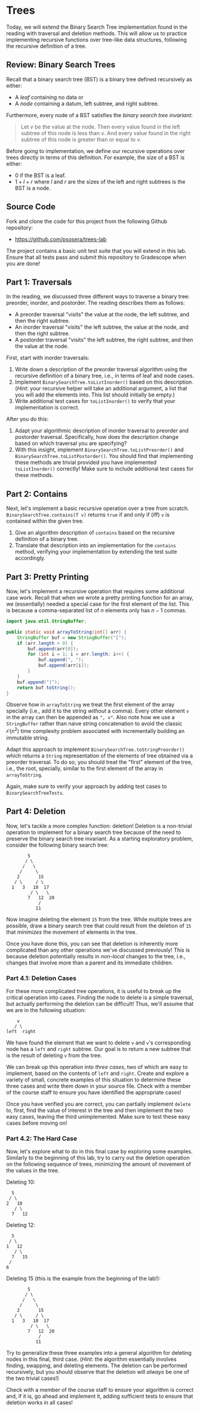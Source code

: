 # Trees

Today, we will extend the Binary Search Tree implementation found in the reading with traversal and deletion methods.
This will allow us to practice implementing recursive functions over tree-like data structures, following the recursive definition of a tree.

## Review: Binary Search Trees

Recall that a binary search tree (BST) is a binary tree defined recursively as either:

+   A _leaf_ containing no data or
+   A _node_ containing a datum, left subtree, and right subtree.

Furthermore, every node of a BST satisfies the _binary search tree invariant_:

> Let $v$ be the value at the node.
> Then every value found in the left subtree of this node is less than $v$.
> And every value found in the right subtree of this node is greater than or equal to $v$.

Before going to implementation, we define our recursive operations over trees directly in terms of this definition.
For example, the size of a BST is either:

+   $0$ if the BST is a leaf.
+   $1 + l + r$ where $l$ and $r$ are the sizes of the left and right subtrees is the BST is a node.

## Source Code

Fork and clone the code for this project from the following Github repository:

* <https://github.com/psosera/trees-lab>

The project contains a basic unit test suite that you will extend in this lab.
Ensure that all tests pass and submit this repository to Gradescope when you are done!

## Part 1: Traversals

In the reading, we discussed three different ways to traverse a binary tree: preorder, inorder, and postorder.
The reading describes them as follows:

+   A preorder traversal "visits" the value at the node, the left subtree, and then the right subtree.
+   An inorder traversal "visits" the left subtree, the value at the node, and then the right subtree.
+   A postorder traversal "visits" the left subtree, the right subtree, and then the value at the node.

First, start with inorder traversals:

1.  Write down a description of the preorder traversal algorithm using the recursive definition of a binary tree, i.e., in terms of leaf and node cases.
2.  Implement `BinarySearchTree.toListInorder()` based on this description.
    (_Hint_: your recursive helper will take an additional argument, a list that you will add the elements into.
    This list should initially be empty.)
3.  Write additional test cases for `toListInorder()` to verify that your implementation is correct.

After you do this:

1.  Adapt your algorithmic description of inorder traversal to preorder and postorder traversal.
    Specifically, how does the description change based on which traversal you are specifying?
2.  With this insight, implement `BinarySearchTree.toListPreorder()` and `BinarySearchTree.toListPostorder()`.
    You should find that implementing these methods are trivial provided you have implemented `toListInorder()` correctly!
    Make sure to include additional test cases for these methods.

## Part 2: Contains

Next, let's implement a basic recursive operation over a tree from scratch.
`BinarySearchTree.contains(T v)` returns `true` if and only if (iff) `v` is contained within the given tree.

1.  Give an algorithm description of `contains` based on the recursive definition of a binary tree.
2.  Translate that description into an implementation for the `contains` method, verifying your implementation by extending the test suite accordingly.

## Part 3: Pretty Printing

Now, let's implement a recursive operation that requires some additional case work.
Recall that when we wrote a pretty printing function for an array, we (essentially) needed a special case for the first element of the list.
This is because a comma-separated list of $n$ elements only has $n-1$ commas.

~~~java
import java.util.StringBuffer;

public static void arrayToString(int[] arr) {
    StringBuffer buf = new StringBuffer("[");
    if (arr.length > 0) {
        buf.append(arr[0]);
        for (int i = 1; i < arr.length; i++) {
            buf.append(", ");
            buf.append(arr[i]);
        }
    }
    buf.append("]");
    return buf.toString();
}
~~~

Observe how in `arrayToString` we treat the first element of the array specially (i.e., add it to the string _without_ a comma).
Every other element `v` in the array can then be appended as `", v"`.
Also note how we use a `StringBuffer` rather than naive string concatenation to avoid the classic $\mathcal{O}(n^2)$ time complexity problem associated with incrementally building an immutable string.

Adapt this approach to implement `BinarySearchTree.toStringPreorder()` which returns a `String` representation of the elements of tree obtained via a preorder traversal.
To do so, you should treat the "first" element of the tree, i.e., the root, specially, similar to the first element of the array in `arrayToString`.

Again, make sure to verify your approach by adding test cases to `BinarySearchTreeTests`.

## Part 4: Deletion

Now, let's tackle a more complex function: deletion!
Deletion is a non-trivial operation to implement for a binary search tree because of the need to preserve the binary search tree invariant.
As a starting exploratory problem, consider the following binary search tree:

~~~
        5
       / \
      /   \
     /     \
    2       15
   / \     / \
  1   3   10  17
         / \   \
        7   12  20
            /
           11
~~~

Now imagine deleting the element `15` from the tree.
While multiple trees are possible, draw a binary search tree that could result from the deletion of `15` that _minimizes_ the movement of elements in the tree.

Once you have done this, you can see that deletion is inherently more complicated than any other operations we've discussed previously!
This is because deletion potentially results in _non-local_ changes to the tree, i.e., changes that involve more than a parent and its immediate children.

### Part 4.1: Deletion Cases

For these more complicated tree operations, it is useful to break up the critical operation into cases.
Finding the node to delete is a simple traversal, but actually performing the deletion can be difficult!
Thus, we'll assume that we are in the following situation:

~~~
    v
   / \
left  right
~~~

We have found the element that we want to delete `v` and `v`'s corresponding node has a `left` and `right` subtree.
Our goal is to return a new subtree that is the result of deleting `v` from the tree.

We can break up this operation into _three cases_, two of which are easy to implement, based on the contents of `left` and `right`.
Create and explore a variety of small, concrete examples of this situation to determine these three cases and write them down in your source file.
Check with a member of the course staff to ensure you have identified the appropriate cases!

Once you have verified you are correct, you can partially implement `delete` to, first, find the value of interest in the tree and then implement the two easy cases, leaving the third unimplemented.
Make sure to test these easy cases before moving on!

### Part 4.2: The Hard Case

Now, let's explore what to do in this final case by exploring some examples.
Similarly to the beginning of this lab, try to carry out the deletion operation on the following sequence of trees, minimizing the amount of movement of the values in the tree.

Deleting 10:

~~~
  5
 / \
2   10
   / \
  7   12 
~~~

Deleting 12:

~~~
  5
 / \
1   12
   / \
  7   15
 /
6
~~~

Deleting 15 (this is the example from the beginning of the lab!):

~~~
        5
       / \
      /   \
     /     \
    2       15
   / \     / \
  1   3   10  17
         / \   \
        7   12  20
            /
           11
~~~

Try to generalize these three examples into a general algorithm for deleting nodes in this final, third case.
(_Hint_: the algorithm essentially involves finding, swapping, and deleting elements.
The deletion can be performed recursively, but you should observe that the deletion will _always_ be one of the two trivial cases!)

Check with a member of the course staff to ensure your algorithm is correct and, if it is, go ahead and implement it, adding sufficient tests to ensure that deletion works in all cases!